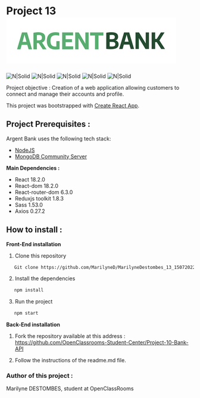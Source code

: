 # Project 13 ![ArgentBank](/public/img/argentBankLogo.png)

![N|Solid](https://badgen.net/badge/React/18.2.0/blue?icon=react) ![N|Solid](https://badgen.net/badge/npm/8.11.0/red?icon=react) ![N|Solid](https://badgen.net/badge/Sass/1.53.0/pink?icon=react) ![N|Solid](https://badgen.net/badge/Redux/1.8.3/green?icon=react) ![N|Solid](https://badgen.net/badge/Axios/0.27.2/purple?icon=react)

Project objective : Creation of a web application allowing customers to connect and manage their accounts and profile.

This project was bootstrapped with [Create React App](https://github.com/facebook/create-react-app).

## Project Prerequisites :

Argent Bank uses the following tech stack:

- [NodeJS](https://nodejs.org/en/)
- [MongoDB Community Server](https://www.mongodb.com/try/download/community)

**Main Dependencies :**

- React 18.2.0
- React-dom 18.2.0
- React-router-dom 6.3.0
- Reduxjs toolkit 1.8.3
- Sass 1.53.0
- Axios 0.27.2

## How to install :

**Front-End installation**

1. Clone this repository

```sh
   Git clone https://github.com/MarilyneD/MarilyneDestombes_13_15072022.git
```

2. Install the dependencies

```sh
   npm install
```

3. Run the project

```sh
   npm start
```

**Back-End installation**

1. Fork the repository available at this address :
   https://github.com/OpenClassrooms-Student-Center/Project-10-Bank-API

2. Follow the instructions of the readme.md file.

### Author of this project :

Marilyne DESTOMBES, student at OpenClassRooms
